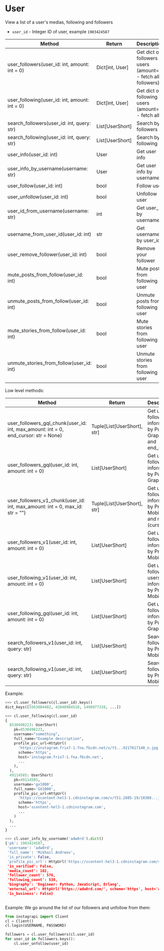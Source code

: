 # User

View a list of a user's medias, following and followers

* `user_id` - Integer ID of user, example `1903424587`

| Method                                        | Return           | Description
| --------------------------------------------- | ---------------- | ---------------------------------------------------------
| user_followers(user_id: int, amount: int = 0) | Dict\[int, User] | Get dict of followers users (amount=0 - fetch all followers)
| user_following(user_id: int, amount: int = 0) | Dict\[int, User] | Get dict of following users (amount=0 - fetch all)
| search_followers(user_id: int, query: str)    | List[UserShort]  | Search by followers
| search_following(user_id: int, query: str)    | List[UserShort]  | Search by following
| user_info(user_id: int)                       | User             | Get user info
| user_info_by_username(username: str)          | User             | Get user info by username
| user_follow(user_id: int)                     | bool             | Follow user
| user_unfollow(user_id: int)                   | bool             | Unfollow user
| user_id_from_username(username: str)          | int              | Get user_id by username
| username_from_user_id(user_id: int)           | str              | Get username by user_id
| user_remove_follower(user_id: int)            | bool             | Remove your follower
| mute_posts_from_follow(user_id: int)          | bool             | Mute posts from following user
| unmute_posts_from_follow(user_id: int)        | bool             | Unmute posts from following user
| mute_stories_from_follow(user_id: int)        | bool             | Mute stories from following user
| unmute_stories_from_follow(user_id: int)      | bool             | Unmute stories from following user

Low level methods:

| Method                                            | Return          | Description
| ------------------------------------------------- | --------------- | ---------------------------------------------------------
| user_followers_gql_chunk(user_id: int, max_amount: int = 0, end_cursor: str = None) | Tuple[List[UserShort], str] | Get user's followers information by Public Graphql API and end_cursor
| user_followers_gql(user_id: int, amount: int = 0) | List[UserShort] | Get user's followers information by Public Graphql API
| user_followers_v1_chunk(user_id: int, max_amount: int = 0, max_id: str = "") | Tuple[List[UserShort], str] | Get user's followers information by Private Mobile API and max_id (cursor)
| user_followers_v1(user_id: int, amount: int = 0)  | List[UserShort] | Get user's followers information by Private Mobile API
| user_following_v1(user_id: int, amount: int = 0)  | List[UserShort] | Get user's following users information by Private Mobile API
| user_following_gql(user_id: int, amount: int = 0) | List[UserShort] | Get user's following information by Public Graphql API
| search_followers_v1(user_id: int, query: str)     | List[UserShort] | Search by followers by Private Mobile API
| search_following_v1(user_id: int, query: str)     | List[UserShort] | Search by following by Private Mobile API

Example:

``` python
>>> cl.user_followers(cl.user_id).keys()
dict_keys([5563084402, 43848984510, 1498977320, ...])

>>> cl.user_following(cl.user_id)
{
  8530498223: UserShort(
    pk=8530498223,
    username="something",
    full_name="Example description",
    profile_pic_url=HttpUrl(
      'https://instagram.frix7-1.fna.fbcdn.net/v/t5...9217617140_n.jpg',
      scheme='https',
      host='instagram.frix7-1.fna.fbcdn.net',
      ...
    ),
  ),
  49114585: UserShort(
    pk=49114585,
    username='gx1000',
    full_name='GX1000',
    profile_pic_url=HttpUrl(
      'https://scontent-hel3-1.cdninstagram.com/v/t51.2885-19/10388...jpg',
      scheme='https',
      host='scontent-hel3-1.cdninstagram.com',
      ...
    )
  ),
  ...
}

>>> cl.user_info_by_username('adw0rd').dict()
{'pk': 1903424587,
 'username': 'adw0rd',
 'full_name': 'Mikhail Andreev',
 'is_private': False,
 'profile_pic_url': HttpUrl('https://scontent-hel3-1.cdninstagram.com/v/t51.2885-19/s150x150/123884060_803537687159702_2508263208740189974_n.jpg?...', scheme='https', host='scontent-hel3-1.cdninstagram.com', tld='com', host_type='domain', ...'),
 'is_verified': False,
 'media_count': 102,
 'follower_count': 576,
 'following_count': 538,
 'biography': 'Engineer: Python, JavaScript, Erlang',
 'external_url': HttpUrl('https://adw0rd.com/', scheme='https', host='adw0rd.com', tld='com', host_type='domain', path='/'),
 'is_business': False}
 
```

Example: We go around the list of our followers and unfollow from them:

``` python
from instagrapi import Client
cl = Client()
cl.login(USERNAME, PASSWORD)

followers = cl.user_followers(cl.user_id)
for user_id in followers.keys():
    cl.user_unfollow(user_id)
```
